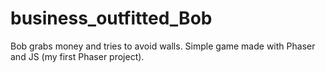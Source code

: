 # business_outfitted_Bob

Bob grabs money and tries to avoid walls. Simple game made with Phaser and JS (my first Phaser project).
